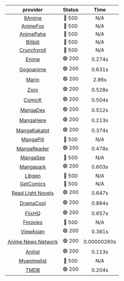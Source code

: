 | **provider** | **Status** | **Time** |
|:--------:|:------:|:----:|
| [9Anime](https://9anime.pl) | 🔴 500 | N/A |
| [AnimeFox](https://animefox.tv) | 🔴 500 | N/A |
| [AnimePahe](https://animepahe.com) | 🔴 500 | N/A |
| [Bilibili](https://bilibili.tv) | 🔴 500 | N/A |
| [Crunchyroll](https://cronchy.consumet.stream) | 🔴 500 | N/A |
|  [Enime](https://enime.moe)  | 🟢 200 | 0.274s |
|  [Gogoanime](https://gogoanime.gr)  | 🟢 200 | 0.631s |
|  [Marin](https://marin.moe)  | 🟢 200 | 2.86s |
|  [Zoro](https://zoro.to)  | 🟢 200 | 0.528s |
|  [ComicK](https://comick.app)  | 🟢 200 | 0.504s |
|  [MangaDex](https://mangadex.org)  | 🟢 200 | 0.512s |
|  [MangaHere](http://www.mangahere.cc)  | 🟢 200 | 0.213s |
|  [MangaKakalot](https://mangakakalot.com)  | 🟢 200 | 0.374s |
| [MangaPill](https://mangapill.com) | 🔴 500 | N/A |
|  [MangaReader](https://mangareader.to)  | 🟢 200 | 0.478s |
| [MangaSee](https://mangasee123.com) | 🔴 500 | N/A |
|  [Mangapark](https://v2.mangapark.net)  | 🟢 200 | 0.603s |
| [Libgen](http://libgen) | 🔴 500 | N/A |
| [GetComics](https://getcomics.info/) | 🔴 500 | N/A |
|  [Read Light Novels](https://readlightnovels.net)  | 🟢 200 | 0.647s |
|  [DramaCool](https://www1.dramacool.cr)  | 🟢 200 | 0.884s |
|  [FlixHQ](https://flixhq.to)  | 🟢 200 | 0.657s |
| [Fmovies](https://fmovies.to) | 🔴 500 | N/A |
|  [ViewAsian](https://viewasian.co)  | 🟢 200 | 0.381s |
|  [Anime News Network](https://www.animenewsnetwork.com)  | 🟢 200 | 0.00000260s |
|  [Anilist](https://anilist.co)  | 🟢 200 | 0.113s |
| [Myanimelist](https://myanimelist.net/) | 🔴 500 | N/A |
|  [TMDB](https://www.themoviedb.org)  | 🟢 200 | 0.204s |
